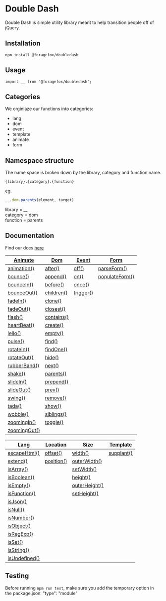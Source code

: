 # Double Dash

Double Dash is simple utility library meant to help transition people off of jQuery.

## Installation

`npm install @foragefox/doubledash`

## Usage

`import __ from '@foragefox/doubledash';`

## Categories

We orginiaze our functions into categories:

*   lang
*   dom
*   event
*   template
*   animate
*   form

## Namespace structure

The name space is broken down by the library, category and function name.

```
{library}.{category}.{function}
```

eg.

```js
__.dom.parents(element, target)
```

library  = \__\
category = dom\
function = parents

## Documentation

Find our docs [here](docs/)

<table style="width:100%">
    <thead>
        <tr>
            <th><a href="/doubledash-js/doubledash/blob/main/docs/animate.md">Animate</a></th>
            <th><a href="/doubledash-js/doubledash/blob/main/docs/dom.md">Dom</a></th>
            <th><a href="/doubledash-js/doubledash/blob/main/docs/event.md">Event</a></th>
            <th><a href="/doubledash-js/doubledash/blob/main/docs/form.md">Form</a></th>
        </tr>
    </thead>
    <tbody>
        <tr>
            <td><a href="/doubledash-js/doubledash/blob/main/docs/animate.md#animation">animation()</a></td>
            <td><a href="/doubledash-js/doubledash/blob/main/docs/dom.md#after">after()</a></td>
            <td><a href="/doubledash-js/doubledash/blob/main/docs/event.md#off">off()</a></td>
            <td><a href="/doubledash-js/doubledash/blob/main/docs/form.md#parseForm">parseForm()</a></td>
        </tr>
        <tr>
            <td><a href="/doubledash-js/doubledash/blob/main/docs/animate.md#bounce">bounce()</a></td>
            <td><a href="/doubledash-js/doubledash/blob/main/docs/dom.md#append">append()</a></td>
            <td><a href="/doubledash-js/doubledash/blob/main/docs/event.md#on">on()</a></td>
            <td><a href="/doubledash-js/doubledash/blob/main/docs/form.md#populateForm">populateForm()</a></td>
        </tr>
        <tr>
            <td><a href="/doubledash-js/doubledash/blob/main/docs/animate.md#bounceIn">bounceIn()</a></td>
            <td><a href="/doubledash-js/doubledash/blob/main/docs/dom.md#before">before()</a></td>
            <td><a href="/doubledash-js/doubledash/blob/main/docs/event.md#once">once()</a></td>
            <td></td>
        </tr>
        <tr>
            <td><a href="/doubledash-js/doubledash/blob/main/docs/animate.md#bounceOut">bounceOut()</a></td>
            <td><a href="/doubledash-js/doubledash/blob/main/docs/dom.md#children">children()</a></td>
            <td><a href="/doubledash-js/doubledash/blob/main/docs/event.md#trigger">trigger()</a></td>
            <td></td>
        </tr>
        <tr>
            <td><a href="/doubledash-js/doubledash/blob/main/docs/animate.md#fadeIn">fadeIn()</a></td>
            <td><a href="/doubledash-js/doubledash/blob/main/docs/dom.md#clone">clone()</a></td>
            <td></td>
            <td></td>
        </tr>
        <tr>
            <td><a href="/doubledash-js/doubledash/blob/main/docs/animate.md#fadeOut">fadeOut()</a></td>
            <td><a href="/doubledash-js/doubledash/blob/main/docs/dom.md#closest">closest()</a></td>
            <td></td>
            <td></td>
        </tr>
        <tr>
            <td><a href="/doubledash-js/doubledash/blob/main/docs/animate.md#flash">flash()</a></td>
            <td><a href="/doubledash-js/doubledash/blob/main/docs/dom.md#contains">contains()</a></td>
            <td></td>
            <td></td>
        </tr>
        <tr>
            <td><a href="/doubledash-js/doubledash/blob/main/docs/animate.md#heartBeat">heartBeat()</a></td>
            <td><a href="/doubledash-js/doubledash/blob/main/docs/dom.md#create">create()</a></td>
            <td></td>
            <td></td>
        </tr>
        <tr>
            <td><a href="/doubledash-js/doubledash/blob/main/docs/animate.md#jello">jello()</a></td>
            <td><a href="/doubledash-js/doubledash/blob/main/docs/dom.md#empty">empty()</a></td>
            <td></td>
            <td></td>
        </tr>
        <tr>
            <td><a href="/doubledash-js/doubledash/blob/main/docs/animate.md#pulse">pulse()</a></td>
            <td><a href="/doubledash-js/doubledash/blob/main/docs/dom.md#find">find()</a></td>
            <td></td>
            <td></td>
        </tr>
        <tr>
            <td><a href="/doubledash-js/doubledash/blob/main/docs/animate.md#rotateIn">rotateIn()</a></td>
            <td><a href="/doubledash-js/doubledash/blob/main/docs/dom.md#findOne">findOne()</a></td>
            <td></td>
            <td></td>
        </tr>
        <tr>
            <td><a href="/doubledash-js/doubledash/blob/main/docs/animate.md#rotateOut">rotateOut()</a></td>
            <td><a href="/doubledash-js/doubledash/blob/main/docs/dom.md#hide">hide()</a></td>
            <td></td>
            <td></td>
        </tr>
        <tr>
            <td><a href="/doubledash-js/doubledash/blob/main/docs/animate.md#rubberBand">rubberBand()</a></td>
            <td><a href="/doubledash-js/doubledash/blob/main/docs/dom.md#next">next()</a></td>
            <td></td>
            <td></td>
        </tr>
        <tr>
            <td><a href="/doubledash-js/doubledash/blob/main/docs/animate.md#shake">shake()</a></td>
            <td><a href="/doubledash-js/doubledash/blob/main/docs/dom.md#parents">parents()</a></td>
            <td></td>
            <td></td>
        </tr>
        <tr>
            <td><a href="/doubledash-js/doubledash/blob/main/docs/animate.md#slideIn">slideIn()</a></td>
            <td><a href="/doubledash-js/doubledash/blob/main/docs/dom.md#prepend">prepend()</a></td>
            <td></td>
            <td></td>
        </tr>
        <tr>
            <td><a href="/doubledash-js/doubledash/blob/main/docs/animate.md#slideOut">slideOut()</a></td>
            <td><a href="/doubledash-js/doubledash/blob/main/docs/dom.md#prev">prev()</a></td>
            <td></td>
            <td></td>
        </tr>
        <tr>
            <td><a href="/doubledash-js/doubledash/blob/main/docs/animate.md#swing">swing()</a></td>
            <td><a href="/doubledash-js/doubledash/blob/main/docs/dom.md#remove">remove()</a></td>
            <td></td>
            <td></td>
        </tr>
        <tr>
            <td><a href="/doubledash-js/doubledash/blob/main/docs/animate.md#tada">tada()</a></td>
            <td><a href="/doubledash-js/doubledash/blob/main/docs/dom.md#show">show()</a></td>
            <td></td>
            <td></td>
        </tr>
        <tr>
            <td><a href="/doubledash-js/doubledash/blob/main/docs/animate.md#wobble">wobble()</a></td>
            <td><a href="/doubledash-js/doubledash/blob/main/docs/dom.md#siblings">siblings()</a></td>
            <td></td>
            <td></td>
        </tr>
        <tr>
            <td><a href="/doubledash-js/doubledash/blob/main/docs/animate.md#zoomingIn">zoomingIn()</a></td>
            <td><a href="/doubledash-js/doubledash/blob/main/docs/dom.md#toggle">toggle()</a></td>
            <td></td>
            <td></td>
        </tr>
        <tr>
            <td><a href="/doubledash-js/doubledash/blob/main/docs/animate.md#zoomingOut">zoomingOut()</a></td>
            <td></td>
            <td></td>
            <td></td>
        </tr>
    </tbody>
</table>

<table style="width:100%">
    <thead>
        <tr>
            <th><a href="/doubledash-js/doubledash/blob/main/docs/lang.md">Lang</a></th>
            <th><a href="/doubledash-js/doubledash/blob/main/docs/location.md">Location</a></th>
            <th><a href="/doubledash-js/doubledash/blob/main/docs/size.md">Size</a></th>
            <th><a href="/doubledash-js/doubledash/blob/main/docs/template.md">Template</a></th>
        </tr>
    </thead>
    <tbody>
        <tr>
            <td><a href="/doubledash-js/doubledash/blob/main/docs/lang.md#escapeHtml">escapeHtml()</a></td>
            <td><a href="/doubledash-js/doubledash/blob/main/docs/location.md#offset">offset()</a></td>
            <td><a href="/doubledash-js/doubledash/blob/main/docs/size.md#width">width()</a></td>
            <td><a href="/doubledash-js/doubledash/blob/main/docs/template.md#supplant">supplant()</a></td>
        </tr>
        <tr>
            <td><a href="/doubledash-js/doubledash/blob/main/docs/lang.md#extend">extend()</a></td>
            <td><a href="/doubledash-js/doubledash/blob/main/docs/location.md#position">position()</a></td>
            <td><a href="/doubledash-js/doubledash/blob/main/docs/size.md#outerWidth">outerWidth()</a></td>
            <td></td>
        </tr>
        <tr>
            <td><a href="/doubledash-js/doubledash/blob/main/docs/lang.md#isArray">isArray()</a></td>
            <td></td>
            <td><a href="/doubledash-js/doubledash/blob/main/docs/size.md#setWidth">setWidth()</a></td>
            <td></td>
        </tr>
        <tr>
            <td><a href="/doubledash-js/doubledash/blob/main/docs/lang.md#isBoolean">isBoolean()</a></td>
            <td></td>
            <td><a href="/doubledash-js/doubledash/blob/main/docs/size.md#height">height()</a></td>
            <td></td>
        </tr>
        <tr>
            <td><a href="/doubledash-js/doubledash/blob/main/docs/lang.md#isEmpty">isEmpty()</a></td>
            <td></td>
            <td><a href="/doubledash-js/doubledash/blob/main/docs/size.md#outerHeight">outerHeight()</a></td>
            <td></td>
        </tr>
        <tr>
            <td><a href="/doubledash-js/doubledash/blob/main/docs/lang.md#isFunction">isFunction()</a></td>
            <td></td>
            <td><a href="/doubledash-js/doubledash/blob/main/docs/size.md#setHeight">setHeight()</a></td>
            <td></td>
        </tr>
        <tr>
            <td><a href="/doubledash-js/doubledash/blob/main/docs/lang.md#isJson">isJson()</a></td>
            <td></td>
            <td></td>
            <td></td>
        </tr>
        <tr>
            <td><a href="/doubledash-js/doubledash/blob/main/docs/lang.md#isNull">isNull()</a></td>
            <td></td>
            <td></td>
            <td></td>
        </tr>
        <tr>
            <td><a href="/doubledash-js/doubledash/blob/main/docs/lang.md#isNumber">isNumber()</a></td>
            <td></td>
            <td></td>
            <td></td>
        </tr>
        <tr>
            <td><a href="/doubledash-js/doubledash/blob/main/docs/lang.md#isObject">isObject()</a></td>
            <td></td>
            <td></td>
            <td></td>
        </tr>
        <tr>
            <td><a href="/doubledash-js/doubledash/blob/main/docs/lang.md#isRegExp">isRegExp()</a></td>
            <td></td>
            <td></td>
            <td></td>
        </tr>
        <tr>
            <td><a href="/doubledash-js/doubledash/blob/main/docs/lang.md#isSet">isSet()</a></td>
            <td></td>
            <td></td>
            <td></td>
        </tr>
        <tr>
            <td><a href="/doubledash-js/doubledash/blob/main/docs/lang.md#isString">isString()</a></td>
            <td></td>
            <td></td>
            <td></td>
        </tr>
        <tr>
            <td><a href="/doubledash-js/doubledash/blob/main/docs/lang.md#isUndefined">isUndefined()</a></td>
            <td></td>
            <td></td>
            <td></td>
        </tr>
    </tbody>
</table>


## Testing

Before running `npm run test`, make sure you add the temporary option in the package.json: "type": "module"